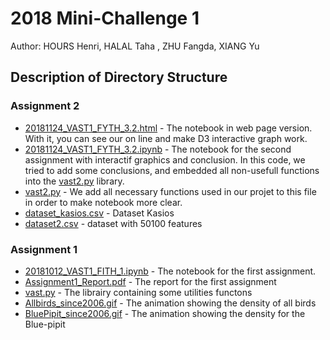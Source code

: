 # 2018 Mini-Challenge 1
Author: HOURS Henri, HALAL Taha , ZHU Fangda, XIANG Yu

## Description of Directory  Structure

### Assignment 2
- [20181124_VAST1_FYTH_3.2.html](http://www.zhufangda.com/20181119_VAST1_FYTH_3.1.html) - The notebook in web page version. With it, you can see our on line and make D3 interactive graph work.
- [20181124_VAST1_FYTH_3.2.ipynb](20181119_VAST1_FYTH_3.2.ipynb) - The notebook for the second assignment with interactif graphics and conclusion. In this code, we tried to add some conclusions,  and embedded all non-usefull functions into the [vast2.py](vast2.py) library.
- [vast2.py](vast2.py) - We add all necessary functions used in our projet to this file in order to make notebook more clear. 
- [dataset_kasios.csv](dataset_kasios.csv) - Dataset Kasios
- [dataset2.csv](dataset2.csv) -  dataset with 50100 features

### Assignment 1
- [20181012_VAST1_FITH_1.ipynb](20181012_VAST1_FITH_1.ipynb) - The notebook for the first assignment. 
- [Assignment1_Report.pdf](Assignment1_Report.pdf) - The report for the first assignment
- [vast.py](vast.py) - The librairy containing some utilities functons
- [Allbirds_since2006.gif](Allbirds_since2006.gif) - The animation showing the density of all birds
- [BluePipit_since2006.gif](BluePipit_since2006.gif) - The animation showing the density for the Blue-pipit
